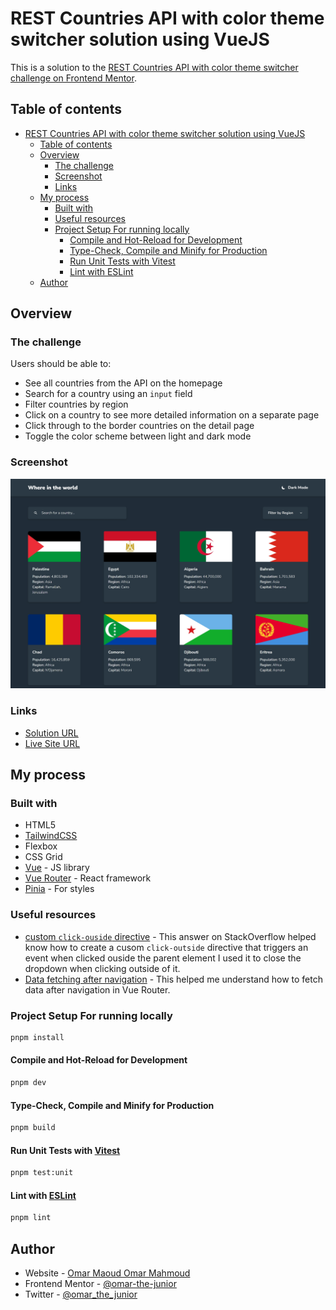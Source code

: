 # REST Countries API with color theme switcher solution using VueJS

This is a solution to the [REST Countries API with color theme switcher challenge on Frontend Mentor](https://www.frontendmentor.io/challenges/rest-countries-api-with-color-theme-switcher-5cacc469fec04111f7b848ca).

## Table of contents

- [REST Countries API with color theme switcher solution using VueJS](#rest-countries-api-with-color-theme-switcher-solution-using-vuejs)
  - [Table of contents](#table-of-contents)
  - [Overview](#overview)
    - [The challenge](#the-challenge)
    - [Screenshot](#screenshot)
    - [Links](#links)
  - [My process](#my-process)
    - [Built with](#built-with)
    - [Useful resources](#useful-resources)
    - [Project Setup For running locally](#project-setup-for-running-locally)
      - [Compile and Hot-Reload for Development](#compile-and-hot-reload-for-development)
      - [Type-Check, Compile and Minify for Production](#type-check-compile-and-minify-for-production)
      - [Run Unit Tests with Vitest](#run-unit-tests-with-vitest)
      - [Lint with ESLint](#lint-with-eslint)
  - [Author](#author)

## Overview

### The challenge

Users should be able to:

- See all countries from the API on the homepage
- Search for a country using an `input` field
- Filter countries by region
- Click on a country to see more detailed information on a separate page
- Click through to the border countries on the detail page
- Toggle the color scheme between light and dark mode

### Screenshot

![All countries desktop preview](./screenshots/all_countries_desktop.png)

### Links

- [Solution URL](https://your-solution-url.com)
- [Live Site URL](https://your-live-site-url.com)

## My process

### Built with

- HTML5
- [TailwindCSS](https://tailwindcss.com)
- Flexbox
- CSS Grid
- [Vue](https://vuejs.org/) - JS library
- [Vue Router](https://router.vuejs.org/) - React framework
- [Pinia](https://pinia.vuejs.org/) - For styles

### Useful resources

- [custom `click-ouside` directive](https://stackoverflow.com/a/76281017) - This answer on StackOverflow helped know how to create a cusom `click-outside` directive that triggers an event when clicked ouside the parent element I used it to close the dropdown when clicking outside of it.
- [Data fetching after navigation](https://router.vuejs.org/guide/advanced/data-fetching.html#Fetching-After-Navigation) - This helped me understand how to fetch data after navigation in Vue Router.

### Project Setup For running locally

```sh
pnpm install
```

#### Compile and Hot-Reload for Development

```sh
pnpm dev
```

#### Type-Check, Compile and Minify for Production

```sh
pnpm build
```

#### Run Unit Tests with [Vitest](https://vitest.dev/)

```sh
pnpm test:unit
```

#### Lint with [ESLint](https://eslint.org/)

```sh
pnpm lint
```

## Author

- Website - [Omar Maoud Omar Mahmoud](https://github.com/omar-the-junior)
- Frontend Mentor - [@omar-the-junior](https://www.frontendmentor.io/profile/omar-the-junior)
- Twitter - [@omar_the_junior](https://www.twitter.com/omar_the_junior)
